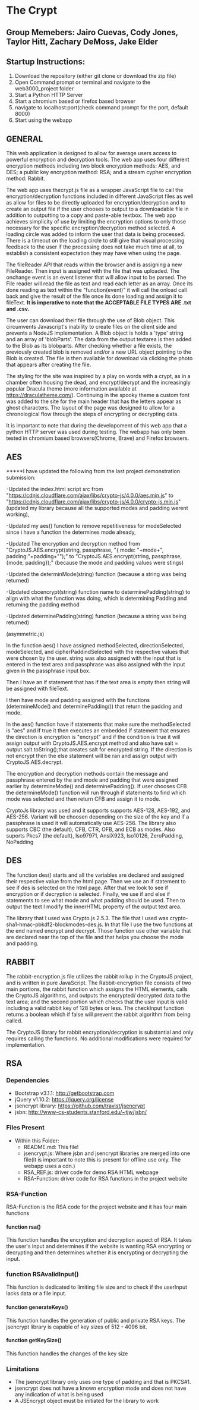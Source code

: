 # The Crypt
## Group Memebers: Jairo Cuevas, Cody Jones, Taylor Hitt, Zachary DeMoss, Jake Elder

## Startup Instructions:

1. Download the repository (either git clone or download the zip file)
2. Open Command prompt or terminal and navigate to the web3000_project folder
3. Start a Python HTTP Server
4. Start a chromium based or firefox based browser
5. navigate to localhost:port(check command prompt for the port, default 8000)
6. Start using the webapp

## GENERAL

This web application is designed to allow for average users access to powerful
encryption and decryption tools.  The web app uses four different encryption methods
including two block encryption methods: AES, and DES; a public key encryption method:
RSA; and a stream cypher encryption method: Rabbit.

The web app uses thecrypt.js file as a wrapper JavaScript file to call the encryption/decryption
functions included in different JavaScript files as well as allow for files to
be directly uploaded for encryption/decryption and to create an output file
if the user chooses to output to a downloadable file in addition to outputting
to a copy and paste-able textbox. The web app achieves simplicity of use by limiting
the encryption options to only those necessary for the specific encryption/decryption
method selected. A loading circle was added to inform the user that data is being processed. 
There is a timeout on the loading circle to still give that visual processing feedback to the user 
if the processing does not take much time at all, to establish a consistent expectation they 
may have when using the page.


The fileReader API that reads within the browser and is assigning a new FileReader. Then input
is assigned with the file that was uploaded. The onchange event is an event listener
that will allow input to be parsed. The File reader will read the file as text and
read each letter as an array. Once its done reading as text within the
"function(event)" it will call the onload call back and give the result of the file
once its done loading and assign it to fileText.
 **It is imperative to note that the ACCEPTABLE FILE TYPES ARE .txt and .csv.**

The user can download their file through the use of Blob object. This circumvents Javascript's
inability to create files on the client side and prevents a NodeJS implementation. A Blob
object is holds a 'type' string and an array of 'blobParts'. The data from the output textarea 
is then added to the Blob as its blobparts. After checking whether a file exists,
the previously created blob is removed and/or a new URL object pointing to the Blob is created.
The file is then available for download via clicking the photo that appears after creating the 
file.

The styling for the site was inspired by a play on words with a crypt, as in a chamber
often housing the dead, and encrypt/decrypt and the increasingly popular Dracula theme 
(more information available at https://draculatheme.com/). Continuing in the spooky theme 
a custom font was added to the site for the main header that has the letters appear as ghost 
characters. The layout of the page was designed to allow for a chronological flow through the 
steps of encrypting or decrypting data.

It is important to note that during the developoment of this web app that a python HTTP server was used during testing. The webapp has only been tested in chromium based browsers(Chrome, Brave) and Firefox browsers.

## AES
*****I have updated the following from the last project demonstration submission: 

-Updated the index.html script src from "https://cdnjs.cloudflare.com/ajax/libs/crypto-js/4.0.0/aes.min.js" to 
"https://cdnjs.cloudflare.com/ajax/libs/crypto-js/4.0.0/crypto-js.min.js" (updated my library because all the supported modes and padding werent working), 

-Updated my aes() function to remove repetitiveness for modeSelected since i have a function the determines mode already, 

-Updated The encryption and decryption method from "CryptoJS.AES.encrypt(string, passphrase, "{ mode: "+mode+", padding:"+padding+"");" 
to "CryptoJS.AES.encrypt(string, passphrase, {mode, padding});" (because the mode and padding values were stings)

-Updated the determinMode(string) function (because a string was being returned)

-Updated cbcencrypt(string) function name to determinePadding(string) to align with what the function was doing, which is determining Padding and returning 
the padding method

-Updated determinePadding(string) function (because a string was being returned)

(asymmetric.js)

In the function aes() I have assigned methodSelected, directionSelected, modeSelected, and cipherPaddindSelected with the
respective values that were chosen by the user. string was also assigned with the input that is entered in the text area 
and passphrase was also assigned with the input given in the passphrase input box.

Then I have an if statement that has if the text area is empty then string will be
assigned with fileText. 

I then have mode and padding assigned with the functions (determineMode() and determinePadding())
that return the padding and mode. 

In the aes() function have if statements that make sure the methodSelected is
"aes" and if true it then executes an embedded if statement that ensures the direction
is encryption is "encrypt" and if the condition is true it will assign output with CryptoJS.AES.encrypt method and also have 
salt = output.salt.toString();that creates salt for encrypted string. If the direction is not encrypt then the
else statement will be ran and assign output with CryptoJS.AES.decrypt.

The encryption and decryption methods contain the message and passphrase entered by the and mode and padding 
that were assigned earlier by determineMode() and determinePadding(). If user chooses CFB the determineMode() function 
will run through if statements to find which mode was selected and then return CFB and assign it to mode.

CryptoJs library was used and it supports supports AES-128, AES-192, and AES-256. Variant will be choosen depending on the size of the key and if a passphrase is used it will automatically use AES-256. The library also supports CBC (the default), CFB, CTR, OFB, and ECB as modes. Also suports 
Pkcs7 (the default), Iso97971, AnsiX923, Iso10126, ZeroPadding, NoPadding

## DES

The function des() starts and all the variables are declared and assigned their
respective value from the html page.  Then we use an if statement to see if des is
selected on the html page.  After that we look to see if encryption or if decryption is
selected.  Finally, we use if and else if statements to see what mode and what padding
should be used.  Then to output the text I modify the innerHTML property of the
output text area.

The library that I used was Crypto.js 2.5.3.  The file that I used was
crypto-sha1-hmac-pbkdf2-blockmodes-des.js.  In that file I use the two functions at
the end named encrypt and decrypt.  Those function use other variable that are
declared near the top of the file and that helps you choose the mode and padding.

## RABBIT

The rabbit-encryption.js file utilizes the rabbit rollup in the CryptoJS project,
and is written in pure JavaScript.
The Rabbit-encryption file consists of two main portions, the rabbit function which
assigns the HTML elements, calls the CryptoJS algorithms, and outputs the encrypted/
decrypted data to the text area; and the second portion which checks that the user
input is valid including a valid rabbit key of 128 bytes or less.  The checkInput
function returns a boolean which if false will prevent the rabbit algorithm from
being called.

The CryptoJS library for rabbit encryption/decryption is substantial and only requires
calling the functions.  No additional modifications were required for implementation.

## RSA

### Dependencies

* Bootstrap v3.1.1: http://getbootstrap.com
* jQuery v1.10.2: https://jquery.org/license
* jsencrypt library: https://github.com/travist/jsencrypt
* jsbn: http://www-cs-students.stanford.edu/~tjw/jsbn/

### Files Present
* Within this Folder:
    * <span>README.md</span>: This file!
    * jsencrypt.js: Where jsbn and jsencrypt libraries are merged into one file(it is important to note this is present for offline use only. The webapp uses a cdn.)
    * RSA_REF.js: driver code for demo RSA HTML webpage
    * RSA-Function: driver code for RSA functions in the project website

### RSA-Function
RSA-Function is the RSA code for the project website and it has four main functions

#### function rsa()
This function handles the encryption and decryption aspect of RSA. It takes the
user's input and determines if the website is wanting RSA encrypting or decrypting
and then determines whether it is encrypting or decrypting the input.

### function RSAvalidInput()
This function is dedicated to limiting file size and to check if the userInput lacks data or a file input.

#### function generateKeys()
This function handles the generation of public and private RSA keys. The jsencrypt
library is capable of key sizes of 512 - 4096 bit.

#### function getKeySize()
This function handles the changes of the key size

### Limitations
* The jsencrypt library only uses one type of padding and that is PKCS#1.
* jsencrypt does not have a known encryption mode and does not have any indication
  of what is being used
* A JSEncrypt object must be initiated for the library to work
